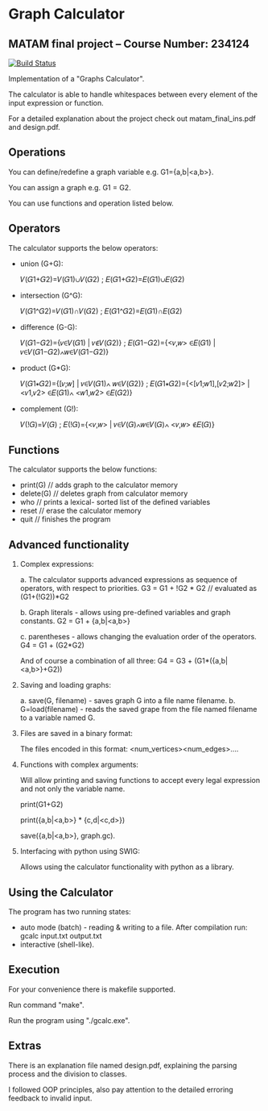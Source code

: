 # Graph Calculator
## MATAM final project – Course Number: 234124
[![Build Status](https://travis-ci.org/joemccann/dillinger.svg?branch=master)](https://travis-ci.org/joemccann/dillinger)

Implementation of a "Graphs Calculator".

The calculator is able to handle whitespaces between every element of the input expression or function.

For a detailed explanation about the project check out matam_final_ins.pdf and design.pdf.

## Operations
You can define/redefine a graph variable e.g. G1={a,b|<a,b>}.

You can assign a graph e.g. G1 = G2.

You can use functions and operation listed below.

## Operators
The calculator supports the below operators:
- union (G+G):

	𝑉(𝐺1+𝐺2)=𝑉(𝐺1)∪𝑉(𝐺2) ; 𝐸(𝐺1+𝐺2)=𝐸(𝐺1)∪𝐸(𝐺2) 
- intersection (G^G): 

	𝑉(𝐺1^𝐺2)=𝑉(𝐺1)∩𝑉(𝐺2) ; 𝐸(𝐺1^𝐺2)=𝐸(𝐺1)∩𝐸(𝐺2) 
- difference (G-G): 

	𝑉(𝐺1−𝐺2)={𝑣∈𝑉(𝐺1) | 𝑣∉𝑉(𝐺2)} ;
	𝐸(𝐺1−𝐺2)={<𝑣,𝑤> ∈𝐸(𝐺1) | 𝑣∈𝑉(𝐺1−𝐺2)∧𝑤∈𝑉(𝐺1−𝐺2)}
- product  (G*G):

	𝑉(𝐺1∗𝐺2)={[𝑣;𝑤] | 𝑣∈𝑉(𝐺1)∧ 𝑤∈𝑉(𝐺2)} ;
	𝐸(𝐺1∗𝐺2)={<[𝑣1;𝑤1],[𝑣2;𝑤2]> |<𝑣1,𝑣2> ∈𝐸(𝐺1)∧ <𝑤1,𝑤2> ∈𝐸(𝐺2)}
- complement  (G!):

	𝑉(!𝐺)=𝑉(𝐺) ;
	𝐸(!𝐺)={<𝑣,𝑤> | 𝑣∈𝑉(𝐺)∧𝑤∈𝑉(𝐺)∧ <𝑣,𝑤> ∉𝐸(𝐺)}

## Functions
The calculator supports the below functions:
- print(G) // adds graph to the calculator memory
- delete(G) // deletes graph from calculator memory
- who  // prints a lexical- sorted list of the defined variables
- reset // erase the calculator memory
- quit // finishes the program

## Advanced functionality
1) Complex expressions:

    a. The calculator supports advanced expressions as sequence of operators, with respect to priorities.
    G3 = G1 + !G2 * G2 // evaluated as (G1+(!G2))*G2

    b. Graph literals - allows using pre-defined variables and graph constants.
    G2 = G1 + {a,b|<a,b>}

    c. parentheses -  allows changing the evaluation order of the operators.
    G4 = G1 + (G2*G2)

    And of course a combination of all three:
    G4 = G3 + (G1*({a,b|<a,b>}+G2))

2) Saving and loading graphs:

    a. save(G, filename) - saves graph G into a file name filename.
    b. G=load(filename) - reads the saved grape from the file named filename to a variable named G.

3) Files are saved in a binary format:

   The files encoded in this format:
   <num_vertices><num_edges><vertex1><vertex2>..<vertexN><edge1><edge2>..<edgeM>

4) Functions with complex arguments:

   Will allow printing and saving functions to accept every legal expression and not only the variable name.

   print(G1+G2)

   print({a,b|<a,b>} * {c,d|<c,d>})

   save({a,b|<a,b>}, graph.gc).

5) Interfacing with python using SWIG:

   Allows using the calculator functionality with python as a library.

## Using the Calculator
The program has two running states: 
- auto mode (batch) - reading & writing to a file. After compilation run: gcalc input.txt output.txt
- interactive (shell-like).

## Execution
For your convenience there is makefile supported.

Run command "make".
 
Run the program using "./gcalc.exe".

## Extras
There is an explanation file named design.pdf, explaining the parsing process and the division to classes.

I followed OOP principles, also pay attention to the detailed erroring feedback to invalid input.
